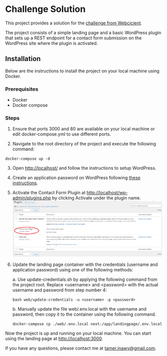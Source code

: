 # Challenge Solution
This project provides a solution for the [challenge from Webcicient](https://doc.clickup.com/9015258856/p/h/8cnkvq8-17615/a53c839aef0d9a0).

The project consists of a simple landing page and a basic WordPress plugin that sets up a REST endpoint for a contact form submission on the WordPress site where the plugin is activated.

## Installation
Below are the instructions to install the project on your local machine using Docker.

### Prerequisites
- Docker
- Docker compose

### Steps
1. Ensure that ports 3000 and 80 are available on your local machine or edit docker-compose.yml to use different ports.

2. Navigate to the root directory of the project and execute the following command:
```
docker-compose up -d
```

3. Open [http://localhost/](http://localhost/) and follow the instructions to setup WordPress.

4. Create an application password on WordPress following [these instructions](https://wordpress.com/support/security/two-step-authentication/application-specific-passwords/#add-a-new-application-password).

5. Activate the Contact Form Plugin at <http://localhost/wp-admin/plugins.php> by clicking Activate under the plugin name.
![Activate the Contact Form Plugin!](demo.png "Activate the Contact Form Plugin!")

6. Update the landing page container with the credentials (username and application password) using one of the following methods:

    a. Use update-credentials.sh by applying the following command from the project root. Replace \<username\> and \<password\> with the actual username and password from step number 4:
    ```
    bash web/update-credentials -u <username> -p <password>
    ```

    b. Manually update the file web/.env.local with the username and password, then copy it to the container using the following command.
    ```
    docker-compose cp ./web/.env.local next:/app/landingpage/.env.local
    ```

Now the project is up and running on your local machine. You can start using the landing page at <http://localhost:3000>.

If you have any questions, please contact me at <tamer.inawy@gmail.com>.
